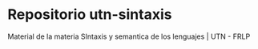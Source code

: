 # Repositorio utn-sintaxis

Material de la materia SIntaxis y semantica de los lenguajes | UTN - FRLP 
